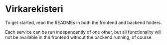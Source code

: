 # Virkarekisteri

To get started, read the READMEs in both the frontend and backend folders.  

Each service can be run independently of one other, 
but all functionality will not be available in the frontend without 
the backend running, of course.
